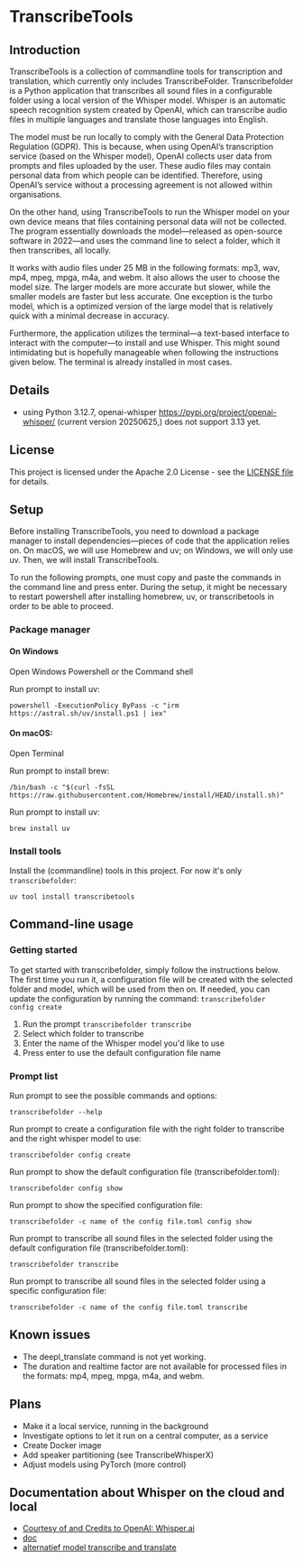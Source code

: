 # TranscribeTools

## Introduction
TranscribeTools is a collection of commandline tools for transcription and translation, which currently only includes TranscribeFolder. Transcribefolder is a Python application that transcribes all sound files in a configurable folder using a local version of the Whisper model. Whisper is an automatic speech recognition system created by OpenAI, which can transcribe audio files in multiple languages and translate those languages into English.

The model must be run locally to comply with the General Data Protection Regulation (GDPR). This is because, when using OpenAI’s transcription service (based on the Whisper model), OpenAI collects user data from prompts and files uploaded by the user. These audio files may contain personal data from which people can be identified. Therefore, using OpenAI’s service without a processing agreement is not allowed within organisations.

On the other hand, using TranscribeTools to run the Whisper model on your own device means that files containing personal data will not be collected. The program essentially downloads the model—released as open-source software in 2022—and uses the command line to select a folder, which it then transcribes, all locally.

It works with audio files under 25 MB in the following formats: mp3, wav, mp4, mpeg, mpga, m4a, and webm. It also allows the user to choose the model size. The larger models are more accurate but slower, while the smaller models are faster but less accurate. One exception is the turbo model, which is a optimized version of the large model that is relatively quick with a minimal decrease in accuracy. 

Furthermore, the application utilizes the terminal—a text-based interface to interact with the computer—to install and use Whisper. This might sound intimidating but is hopefully manageable when following the instructions given below. The terminal is already installed in most cases.

## Details
 - using Python 3.12.7, openai-whisper https://pypi.org/project/openai-whisper/ (current version 20250625,) 
does not support 3.13 yet.

## License
This project is licensed under the Apache 2.0 License - see the [LICENSE file](LICENSE) for details.

## Setup
Before installing TranscribeTools, you need to download a package manager to install dependencies—pieces of code that the application relies on. On macOS, we will use Homebrew and uv; on Windows, we will only use uv. Then, we will install TranscribeTools.

To run the following prompts, one must copy and paste the commands in the command line and press enter. During the setup, it might be necessary to restart powershell after installing homebrew, uv, or transcribetools in order to be able to proceed. 

### Package manager
#### On Windows
Open Windows Powershell or the Command shell

Run prompt to install uv:

```powershell -ExecutionPolicy ByPass -c "irm https://astral.sh/uv/install.ps1 | iex"```

#### On macOS:
Open Terminal

Run prompt to install brew:

```/bin/bash -c "$(curl -fsSL https://raw.githubusercontent.com/Homebrew/install/HEAD/install.sh)"```

Run prompt to install uv:

```brew install uv```

### Install tools
Install the (commandline) tools in this project. For now it's only `transcribefolder`:

```uv tool install transcribetools```

## Command-line usage
### Getting started
To get started with transcribefolder, simply follow the instructions below. The first time you run it, a configuration file will be created with the selected folder and model, which will be used from then on. If needed, you can update the configuration by running the command: ```transcribefolder config create```  
1. Run the prompt ```transcribefolder transcribe```
2. Select which folder to transcribe
3. Enter the name of the Whisper model you'd like to use
4. Press enter to use the default configuration file name

### Prompt list
Run prompt to see the possible commands and options:

```transcribefolder --help```

Run prompt to create a configuration file with the right folder to transcribe and the right whisper model to use:

```transcribefolder config create```

Run prompt to show the default configuration file (transcribefolder.toml):

```transcribefolder config show```

Run prompt to show the specified configuration file:
 
```transcribefolder -c name of the config file.toml config show```

Run prompt to transcribe all sound files in the selected folder using the default configuration file (transcribefolder.toml):

```transcribefolder transcribe```

Run prompt to transcribe all sound files in the selected folder using a specific configuration file:

```transcribefolder -c name of the config file.toml transcribe```

## Known issues 
- The deepl_translate command is not yet working. 
- The duration and realtime factor are not available for processed files in the formats: mp4, mpeg, mpga, m4a, and webm.

## Plans
- Make it a local service, running in the background
- Investigate options to let it run on a central computer, as a service
- Create Docker image
- Add speaker partitioning (see TranscribeWhisperX)
- Adjust models using PyTorch (more control)

## Documentation about Whisper on the cloud and local
- [Courtesy of and Credits to OpenAI: Whisper.ai](https://github.com/openai/whisper/blob/main/README.md)
- [doc](https://pypi.org/project/openai-whisper/)
- [alternatief model transcribe and translate](https://huggingface.co/facebook/seamless-m4t-v2-large)
